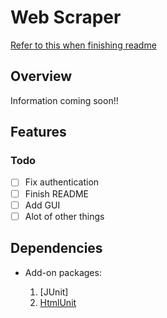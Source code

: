 # Web Scraper
[Refer to this when finishing readme](https://medium.com/chingu/keys-to-a-well-written-readme-55c53d34fe6d)

## Overview

Information coming soon!!

## Features

### Todo
- [ ] Fix authentication
- [ ] Finish README
- [ ] Add GUI 
- [ ] Alot of other things

## Dependencies

- Add-on packages: <br>

  1. [JUnit]
  2. [HtmlUnit](https://sourceforge.net/projects/htmlunit/files/htmlunit/)